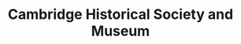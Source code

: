 ---
layout: repo
title: "Cambridge Historical Society and Museum"
id: 19092
permalink: repos/19092/
---